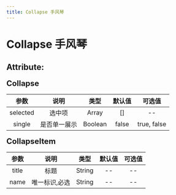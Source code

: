 ```yaml
---
title: Collapse 手风琴
---
```


# Collapse 手风琴


<collapse-demo-1></collapse-demo-1>

<h2>Attribute:</h2>


<p><strong style="font-size: 20px">Collapse</strong></p>


| 参数        | 说明           | 类型  |    默认值  |  可选值  |        
| :-------------: |:-------------:| :-----:|:-----:|:------:|           
| selected         | 选中项 | Array  |   [] | -- |
| single | 是否单一展示       | Boolean  |   false | true, false  |


<p><strong style="font-size: 20px">CollapseItem</strong></p>


| 参数        | 说明           | 类型  |    默认值  |  可选值  |        
| :-------------: |:-------------:|:-----:|:-----:|:------:|           
| title         | 标题 | String  |   -- | -- |
| name | 唯一标识,必选 | String  |   -- | --  |
